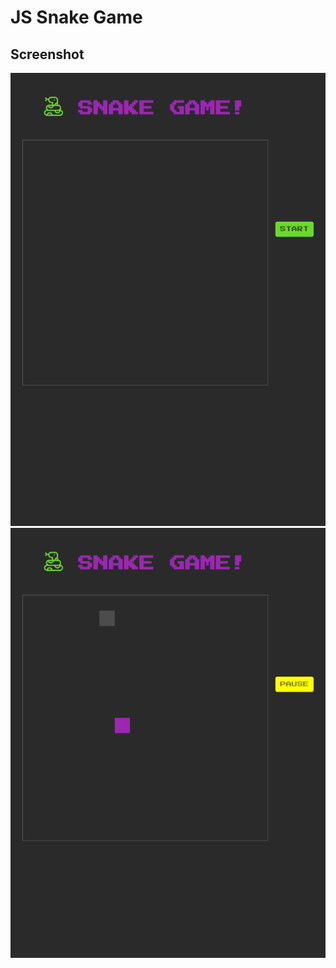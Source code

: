 # JS Snake Game

## Screenshot

![Tela Inicial do jogo - Começar](https://raw.githubusercontent.com/laisfrigerio/js-snake-game/master/screenshot/snake-game-start.png)
![Tela Inicial do jogo - Pausar](https://raw.githubusercontent.com/laisfrigerio/js-snake-game/master/screenshot/snake-game-pause.png)
